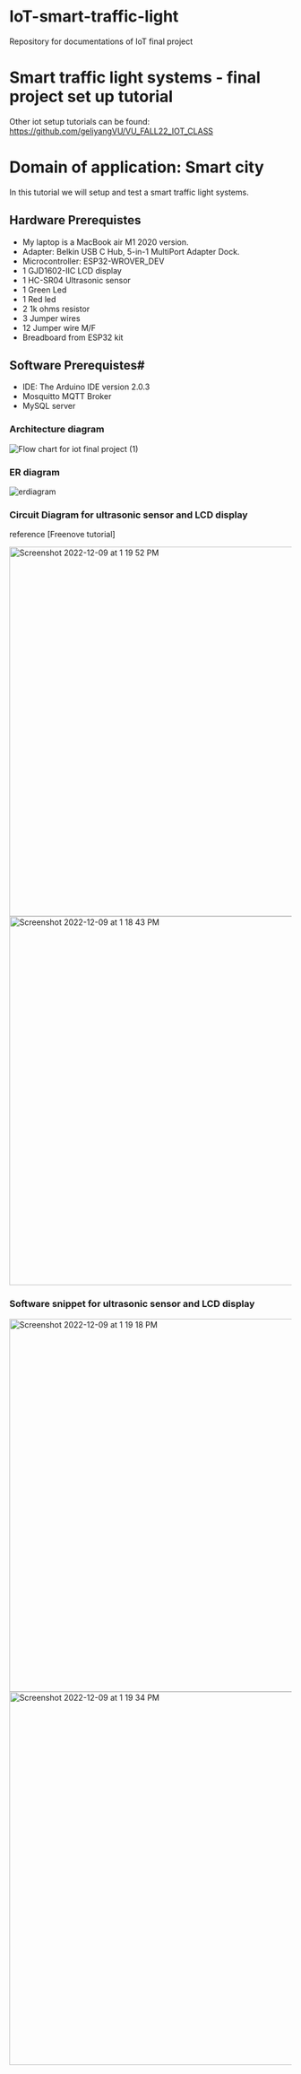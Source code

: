 # IoT-smart-traffic-light

Repository for documentations of IoT final project

# Smart traffic light systems - final project set up tutorial
Other iot setup tutorials can be found: https://github.com/geliyangVU/VU_FALL22_IOT_CLASS

# Domain of application: Smart city

In this tutorial we will setup and test a smart traffic light systems.

## Hardware Prerequistes

- My laptop is a MacBook air M1 2020 version.
- Adapter: Belkin USB C Hub, 5-in-1 MultiPort Adapter Dock.
- Microcontroller: ESP32-WROVER_DEV
- 1 GJD1602-IIC LCD display
- 1 HC-SR04 Ultrasonic sensor
- 1 Green Led
- 1 Red led
- 2 1k ohms resistor
- 3 Jumper wires
- 12 Jumper wire M/F
- Breadboard from ESP32 kit

## Software Prerequistes#

- IDE: The Arduino IDE version 2.0.3
- Mosquitto MQTT Broker
- MySQL server

### Architecture diagram

![Flow chart for iot final project (1)](https://user-images.githubusercontent.com/97559266/206766726-c0631c2d-4989-44ec-af74-d7007cf4015d.png)


### ER diagram
![erdiagram](https://user-images.githubusercontent.com/97559266/217095038-aacb2de3-b2cb-4182-b653-1270d7d4551b.png)

### Circuit Diagram for ultrasonic sensor and LCD display

reference [Freenove tutorial]

<img width="659" alt="Screenshot 2022-12-09 at 1 19 52 PM" src="https://user-images.githubusercontent.com/97559266/206767548-f216ead9-e23c-49ca-996b-65813a5942fc.png">
<img width="658" alt="Screenshot 2022-12-09 at 1 18 43 PM" src="https://user-images.githubusercontent.com/97559266/206767561-d4e1096c-a011-46cd-bec8-e3a471e8c87d.png">

### Software snippet for ultrasonic sensor and LCD display

<img width="665" alt="Screenshot 2022-12-09 at 1 19 18 PM" src="https://user-images.githubusercontent.com/97559266/206767627-221ba838-a0a3-4243-a6b7-0f82ef82ad5b.png">
<img width="666" alt="Screenshot 2022-12-09 at 1 19 34 PM" src="https://user-images.githubusercontent.com/97559266/206767629-857c03a1-6d7c-4171-b9e4-0b29bc4f10cc.png">
